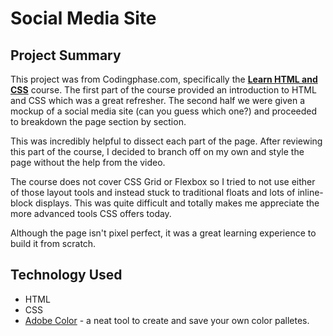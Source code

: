# Social Media Site

## Project Summary

This project was from Codingphase.com, specifically the [**Learn HTML and CSS**](https://codingphase.com/courses/learn-html-and-css-by-building-a-cool-social-network/) course.  The first part of the course provided an introduction to HTML and CSS which was a great refresher.  The second half we were given a mockup of a social media site (can you guess which one?) and proceeded to breakdown the page section by section.

This was incredibly helpful to dissect each part of the page. After reviewing this part of the course, I decided to branch off on my own and style the page without the help from the video.

The course does not cover CSS Grid or Flexbox so I tried to not use either of those layout tools and instead stuck to traditional floats and lots of inline-block displays.  This was quite difficult and totally makes me appreciate the more advanced tools CSS offers today.

Although the page isn't pixel perfect, it was a great learning experience to build it from scratch.

## Technology Used

- HTML 
- CSS
- [Adobe Color](https://color.adobe.com) - a neat tool to create and save your own color palletes. 

